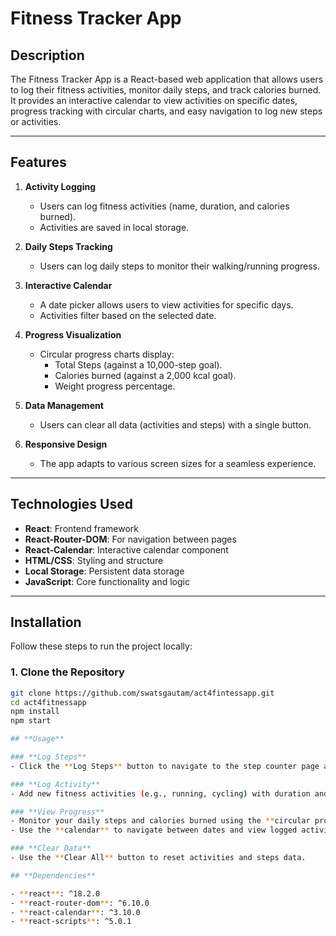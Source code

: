 # **Fitness Tracker App**

## **Description**

The Fitness Tracker App is a React-based web application that allows users to log their fitness activities, monitor daily steps, and track calories burned. It provides an interactive calendar to view activities on specific dates, progress tracking with circular charts, and easy navigation to log new steps or activities.

---

## **Features**

1. **Activity Logging**  
   - Users can log fitness activities (name, duration, and calories burned).  
   - Activities are saved in local storage.

2. **Daily Steps Tracking**  
   - Users can log daily steps to monitor their walking/running progress.

3. **Interactive Calendar**  
   - A date picker allows users to view activities for specific days.  
   - Activities filter based on the selected date.

4. **Progress Visualization**  
   - Circular progress charts display:  
     - Total Steps (against a 10,000-step goal).  
     - Calories burned (against a 2,000 kcal goal).  
     - Weight progress percentage.

5. **Data Management**  
   - Users can clear all data (activities and steps) with a single button.

6. **Responsive Design**  
   - The app adapts to various screen sizes for a seamless experience.

---

## **Technologies Used**

- **React**: Frontend framework  
- **React-Router-DOM**: For navigation between pages  
- **React-Calendar**: Interactive calendar component  
- **HTML/CSS**: Styling and structure  
- **Local Storage**: Persistent data storage  
- **JavaScript**: Core functionality and logic  

---

## **Installation**

Follow these steps to run the project locally:

### **1. Clone the Repository**
```bash
git clone https://github.com/swatsgautam/act4fintessapp.git
cd act4fitnessapp
npm install
npm start

## **Usage**

### **Log Steps**
- Click the **Log Steps** button to navigate to the step counter page and record your steps.

### **Log Activity**
- Add new fitness activities (e.g., running, cycling) with duration and calories burned.

### **View Progress**
- Monitor your daily steps and calories burned using the **circular progress charts**.
- Use the **calendar** to navigate between dates and view logged activities for specific days.

### **Clear Data**
- Use the **Clear All** button to reset activities and steps data.

## **Dependencies**

- **react**: ^18.2.0  
- **react-router-dom**: ^6.10.0  
- **react-calendar**: ^3.10.0  
- **react-scripts**: ^5.0.1  


